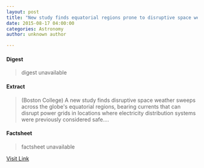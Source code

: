 ```yaml
---
layout: post
title: "New study finds equatorial regions prone to disruptive space weather"
date: 2015-08-17 04:00:00
categories: Astronomy
author: unknown author

---
```



#### Digest
>digest unavailable

#### Extract
>(Boston College) A new study finds disruptive space weather sweeps across the globe's equatorial regions, bearing currents that can disrupt power grids in locations where electricity distribution systems were previously considered safe....

#### Factsheet
>factsheet unavailable

[Visit Link](http://www.eurekalert.org/pub_releases/2015-08/bc-nsf081415.php)


